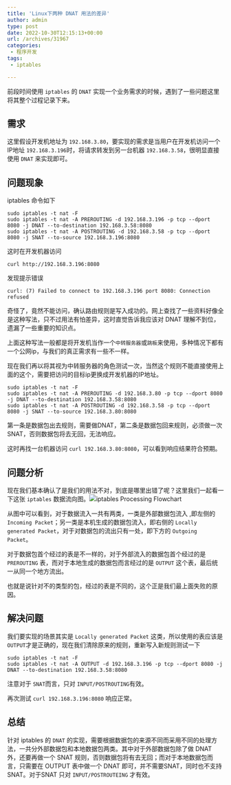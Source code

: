 ```yaml
---
title: 'Linux下两种 DNAT 用法的差异'
author: admin
type: post
date: 2022-10-30T12:15:13+00:00
url: /archives/31967
categories:
 - 程序开发
tags:
 - iptables

---
```

前段时间使用 `iptables` 的 `DNAT` 实现一个业务需求的时候，遇到了一些问题这里将其整个过程记录下来。

## 需求 

这里假设开发机地址为 `192.168.3.80`，要实现的需求是当用户在开发机访问一个IP地址 `192.168.3.196`时，将请求转发到另一台机器 `192.168.3.58`，很明显直接使用 `DNAT` 来实现即可。

## 问题现象 

iptables 命令如下

```
sudo iptables -t nat -F
sudo iptables -t nat -A PREROUTING -d 192.168.3.196 -p tcp --dport 8080 -j DNAT --to-destination 192.168.3.58:8080
sudo iptables -t nat -A POSTROUTING -d 192.168.3.58 -p tcp --dport 8080 -j SNAT --to-source 192.168.3.196:8080
```

这时在开发机器访问

```
curl http://192.168.3.196:8080
```

发现提示错误

```
curl: (7) Failed to connect to 192.168.3.196 port 8080: Connection refused
```

奇怪了，竟然不能访问，确认路由规则是写入成功的。网上查找了一些资料好像全是这种写法，只不过用法有怕差异，这时直觉告诉我应该对 DNAT 理解不到位，遗漏了一些重要的知识点。

上面这种写法一般都是将开发机当作一个`中转服务器`或`跳板`来使用，多种情况下都有一个公网ip，与我们的真正需求有一些不一样。

现在我们再以将其视为中转服务器的角色测试一次，当然这个规则不能直接使用上面的这个，需要把访问的目标ip更换成开发机器的IP地址。

```
sudo iptables -t nat -F
sudo iptables -t nat -A PREROUTING -d 192.168.3.80 -p tcp --dport 8080 -j DNAT --to-destination 192.168.3.58:8080
sudo iptables -t nat -A POSTROUTING -d 192.168.3.58 -p tcp --dport 8080 -j SNAT --to-source 192.168.3.80:8080
```

第一条是数据包出去规则，需要做DNAT，第二条是数据包回来规则，必须做一次 SNAT，否则数据包将去无回，无法响应。

这时再找一台机器访问 `curl 192.168.3.80:8080`，可以看到响应结果符合预期。

## 问题分析 

现在我们基本确认了是我们的用法不对，到底是哪里出错了呢？这里我们一起看一下这张 `iptables` 数据流向图。![](https://blogstatic.haohtml.com/uploads/2021/10/d2b5ca33bd970f64a6301fa75ae2eb22.png?x-oss-process=image%2Fformat,webp)iptables Processing Flowchart

从图中可以看到，对于数据流入一共有两类，一类是外部数据包流入 ,即左侧的 `Incoming Packet`；另一类是本机生成的数据包流入，即右侧的 `Locally generated Packet`，对于对数据包的流出只有一处，即下方的 `Outgoing Packet`。

对于数据包首个经过的表是不一样的，对于外部流入的数据包首个经过的是`PREROUTING` 表，而对于本地生成的数据包而言经过的是 `OUTPUT` 这个表，最后统一从同一个地方流出。

也就是说针对不的类型的包，经过的表是不同的，这个正是我们最上面失败的原因。

## 解决问题 

我们要实现的场景其实是 `Locally generated Packet` 这类，所以使用的表应该是 `OUTPUT`才是正确的，现在我们清除原来的规则，重新写入新规则测试一下

```
sudo iptables -t nat -F
sudo iptables -t nat -A OUTPUT -d 192.168.3.196 -p tcp --dport 8080 -j DNAT --to-destination 192.168.3.58:8080
```

注意对于 `SNAT`而言，只对 `INPUT/POSTROUTING`有效。

再次测试 `curl 192.168.3.196:8080` 响应正常。

## 总结 

针对 iptables 的 `DNAT` 的实现，需要根据数据包的来源不同而采用不同的处理方法，一共分外部数据包和本地数据包两类。其中对于外部数据包除了做 DNAT外，还要再做一个 SNAT 规则，否则数据包将有去无回；而对于本地数据包而言，只需要在 OUTPUT 表中做一个 DNAT 即可，并不需要SNAT，同时也不支持 SNAT。对于SNAT 只对 `INPUT/POSTROUTEING` 才有效。